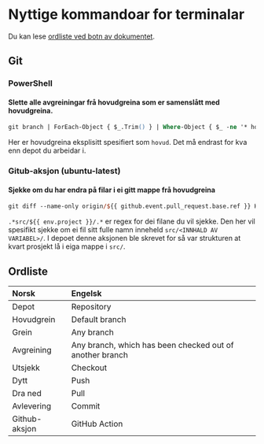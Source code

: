 # Nyttige kommandoar for terminalar
Du kan lese [ordliste ved botn av dokumentet](#ordliste).


## Git
### PowerShell
#### Slette alle avgreiningar frå hovudgreina som er samenslått med hovudgreina.
```ps
git branch | ForEach-Object { $_.Trim() } | Where-Object { $_ -ne '* hovud' -and $_ -ne 'hovud' } | ForEach-Object { git branch -d $_ }
```
Her er hovudgreina eksplisitt spesifiert som `hovud`. Det må endrast for kva enn depot du arbeidar i.

### Gitub-aksjon (ubuntu-latest)
#### Sjekke om du har endra på filar i ei gitt mappe frå hovudgreina
```ps
git diff --name-only origin/${{ github.event.pull_request.base.ref }} HEAD | grep -qE .*src/${{ env.project }}/.*
```

`.*src/${{ env.project }}/.*` er regex for dei filane du vil sjekke. Den her vil spesifikt sjekke om ei fil sitt fulle namn inneheld `src/<INNHALD AV VARIABEL>/`. I depoet denne aksjonen ble skrevet for så var strukturen at kvart prosjekt lå i eiga mappe i `src/`. 



## Ordliste
Norsk           | Engelsk 
:--             | :-- 
Depot           | Repository
Hovudgrein      | Default branch
Grein           | Any branch
Avgreining      | Any branch, which has been checked out of another branch
Utsjekk         | Checkout
Dytt            | Push
Dra ned         | Pull
Avlevering      | Commit
Github-aksjon   | GitHub Action
